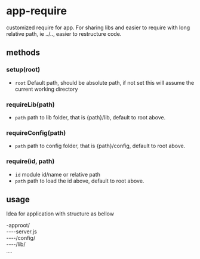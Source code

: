 app-require
===========

customized require for app. For sharing libs and easier to require with long relative path, ie ../.., easier to restructure code.

## methods

### setup(root)
* `root` Default path, should be absolute path, if not set this will assume the current working directory


### requireLib(path)
* `path` path to lib folder, that is {path}/lib, default to root above.

### requireConfig(path)
* `path` path to config folder, that is {path}/config, default to root above.

### require(id, path)
* `id` module id/name or relative path
* `path` path to load the id above, default to root above.


## usage
Idea for application with structure as bellow

-approot/  
----server.js  
----/config/  
----/lib/  
....


